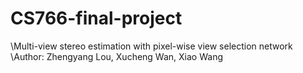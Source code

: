 # CS766-final-project
\Multi-view stereo estimation with pixel-wise view selection network
\Author: Zhengyang Lou, Xucheng Wan, Xiao Wang
